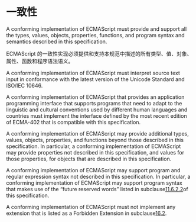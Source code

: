 # 一致性

A conforming implementation of ECMAScript must provide and support all the types, values, objects, properties, functions, and program syntax and semantics described in this specification.

ECMAScript 的一致性实现必须提供和支持本规范中描述的所有类型、值、对象、属性、函数和程序语法语义。



A conforming implementation of ECMAScript must interpret source text input in conformance with the latest version of the Unicode Standard and ISO/IEC 10646.

A conforming implementation of ECMAScript that provides an application programming interface that supports programs that need to adapt to the linguistic and cultural conventions used by different human languages and countries must implement the interface defined by the most recent edition of ECMA-402 that is compatible with this specification.

A conforming implementation of ECMAScript may provide additional types, values, objects, properties, and functions beyond those described in this specification. In particular, a conforming implementation of ECMAScript may provide properties not described in this specification, and values for those properties, for objects that are described in this specification.

A conforming implementation of ECMAScript may support program and regular expression syntax not described in this specification. In particular, a conforming implementation of ECMAScript may support program syntax that makes use of the “future reserved words” listed in subclause[11.6.2.2](http://www.ecma-international.org/ecma-262/8.0/index.html#sec-future-reserved-words)of this specification.

A conforming implementation of ECMAScript must not implement any extension that is listed as a Forbidden Extension in subclause[16.2](http://www.ecma-international.org/ecma-262/8.0/index.html#sec-forbidden-extensions).

